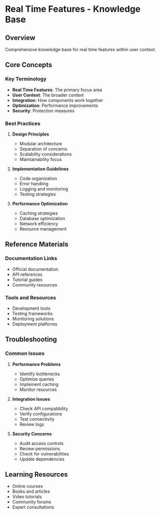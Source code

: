 # Real Time Features - Knowledge Base

## Overview
Comprehensive knowledge base for real time features within user context.

## Core Concepts

### Key Terminology
- **Real Time Features**: The primary focus area
- **User Context**: The broader context
- **Integration**: How components work together
- **Optimization**: Performance improvements
- **Security**: Protection measures

### Best Practices
1. **Design Principles**
   - Modular architecture
   - Separation of concerns
   - Scalability considerations
   - Maintainability focus

2. **Implementation Guidelines**
   - Code organization
   - Error handling
   - Logging and monitoring
   - Testing strategies

3. **Performance Optimization**
   - Caching strategies
   - Database optimization
   - Network efficiency
   - Resource management

## Reference Materials

### Documentation Links
- Official documentation
- API references
- Tutorial guides
- Community resources

### Tools and Resources
- Development tools
- Testing frameworks
- Monitoring solutions
- Deployment platforms

## Troubleshooting

### Common Issues
1. **Performance Problems**
   - Identify bottlenecks
   - Optimize queries
   - Implement caching
   - Monitor resources

2. **Integration Issues**
   - Check API compatibility
   - Verify configurations
   - Test connectivity
   - Review logs

3. **Security Concerns**
   - Audit access controls
   - Review permissions
   - Check for vulnerabilities
   - Update dependencies

## Learning Resources
- Online courses
- Books and articles
- Video tutorials
- Community forums
- Expert consultations

